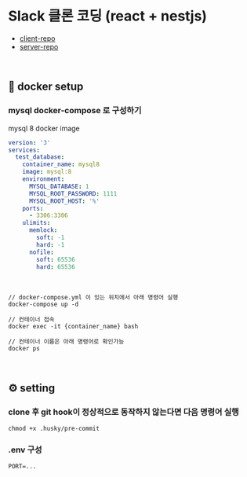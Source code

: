 # Slack 클론 코딩 (react + nestjs)

- [client-repo](https://github.com/changyuyeo/slack_clone/tree/master/slack_client)
- [server-repo](https://github.com/changyuyeo/slack_clone/tree/master/slack_server)

<br />

## 🐳 docker setup

### mysql docker-compose 로 구성하기

mysql 8 docker image

```yml
version: '3'
services:
  test_database:
    container_name: mysql8
    image: mysql:8
    environment:
      MYSQL_DATABASE: 1
      MYSQL_ROOT_PASSWORD: 1111
      MYSQL_ROOT_HOST: '%'
    ports:
      - 3306:3306
    ulimits:
      memlock:
        soft: -1
        hard: -1
      nofile:
        soft: 65536
        hard: 65536
```

<br />

```
// docker-compose.yml 이 있는 위치에서 아래 명령어 실행
docker-compose up -d

// 컨테이너 접속
docker exec -it {container_name} bash

// 컨테이너 이름은 아래 명령어로 확인가능
docker ps
```

<br />

## ⚙️ setting

### clone 후 git hook이 정상적으로 동작하지 않는다면 다음 명령어 실행

```
chmod +x .husky/pre-commit
```

### .env 구성

```
PORT=...
```
